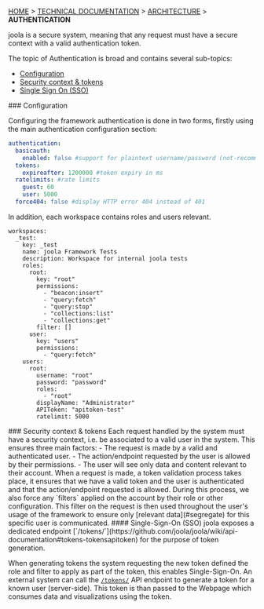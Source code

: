 [HOME](Home) > [TECHNICAL DOCUMENTATION](technical-documentation) > [ARCHITECTURE](architecture) > **AUTHENTICATION**

joola is a secure system, meaning that any request must have a secure context with a valid authentication token.

The topic of Authentication is broad and contains several sub-topics:
- [Configuration](#configuration)
- [Security context & tokens](#tokens)
- [Single Sign On (SSO)](#sso)

<a name="configuration"/>
### Configuration

Configuring the framework authentication is done in two forms, firstly using the main authentication configuration section:

```yaml
authentication:
  basicauth:
    enabled: false #support for plaintext username/password (not-recommended)
  tokens:
    expireafter: 1200000 #token expiry in ms
  ratelimits: #rate limits
    guest: 60 
    user: 5000
  force404: false #display HTTP error 404 instead of 401
```

In addition, each workspace contains roles and users relevant.

```
workspaces:
  _test:
    key: _test
    name: joola Framework Tests
    description: Workspace for internal joola tests
    roles:
      root:
        key: "root"
        permissions:
          - "beacon:insert"
          - "query:fetch"
          - "query:stop"
          - "collections:list"
          - "collections:get"
        filter: []
      user:
        key: "users"
        permissions:
          - "query:fetch"
    users:
      root:
        username: "root"
        password: "password"
        roles:
          - "root"
        displayName: "Administrator"
        APIToken: "apitoken-test"
        ratelimit: 5000
```

<a name="tokens"/>
### Security context & tokens
Each request handled by the system must have a security context, i.e. be associated to a valid user in the system.
This ensures three main factors:
- The request is made by a valid and authenticated user.
- The action/endpoint requested by the user is allowed by their permissions.
- The user will see only data and content relevant to their account.
When a request is made, a token validation process takes place, it ensures that we have a valid token and the user is
authenticated and that the action/endpoint requested is allowed. During this process, we also force any `filters` applied on the account by their role or other configuration. 
This filter on the request is then used throughout the user's usage of the framework to ensure only [relevant data](#segregate) for this specific user is communicated.

<a name="sso"/>
#### Single-Sign-On (SSO)
joola exposes a dedicated endpoint [`/tokens/`](https://github.com/joola/joola/wiki/api-documentation#tokens-tokensapitoken) for the purpose of token generation.

When generating tokens the system requesting the new token defined the role and filter to apply as part of the token, this enables Single-Sign-On. An external system can 
call the [`/tokens/`](https://github.com/joola/joola/wiki/api-documentation#tokens-tokensapitoken) API endpoint to generate a token for a known user (server-side).
This token is than passed to the Webpage which consumes data and visualizations using the token.


